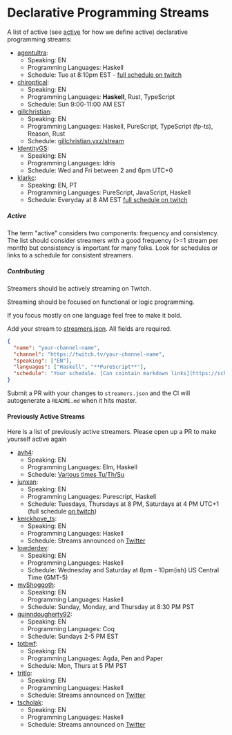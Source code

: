 # Declarative Programming Streams

A list of active (see [active](#active) for how we define active) declarative programming streams:

<!-- generated:start -->

- [agentultra](https://www.twitch.tv/agentultra):
  - Speaking: EN
  - Programming Languages: Haskell
  - Schedule: Tue at 8:10pm EST - [full schedule on twitch](https://www.twitch.tv/agentultra/schedule)
- [chiroptical](https://twitch.tv/chiroptical):
  - Speaking: EN
  - Programming Languages: **Haskell**, Rust, TypeScript
  - Schedule: Sun 9:00-11:00 AM EST
- [gillchristian](https://twitch.tv/gillchristian):
  - Speaking: EN
  - Programming Languages: Haskell, PureScript, TypeScript (fp-ts), Reason, Rust
  - Schedule: [gillchristian.yxz/stream](https://gillchristian.xyz/stream)
- [IdentityGS](https://twitch.tv/identityGS):
  - Speaking: EN
  - Programming Languages: Idris
  - Schedule: Wed and Fri between 2 and 6pm UTC+0
- [klarkc](https://www.twitch.tv/klarkc):
  - Speaking: EN, PT
  - Programming Languages: PureScript, JavaScript, Haskell
  - Schedule: Everyday at 8 AM EST [full schedule on twitch](https://www.twitch.tv/klarkc/schedule)

<!-- generated:end -->



##### Active

The term "active" considers two components: frequency and consistency. The list
should consider streamers with a good frequency (>=1 stream per month) but
consistency is important for many folks. Look for schedules or links to a
schedule for consistent streamers.

##### Contributing

Streamers should be actively streaming on Twitch.

Streaming should be focused on functional or logic programming.

If you focus mostly on one language feel free to make it bold.

Add your stream to [streamers.json](streamers.json). All fields are required.

```json
{
  "name": "your-channel-name",
  "channel": "https://twitch.tv/your-channel-name",
  "speaking": ["EN"],
  "languages": ["Haskell", "**PureScript**"],
  "schedule": "Your schedule. [Can cointain markdown links](https://schedule.com) and __formatting__"
}
```

Submit a PR with your changes to `streamers.json` and the CI will autogenerate
a `README.md` when it hits master.

#### Previously Active Streams

Here is a list of previously active streamers. Please open up a PR to make
yourself active again



<!-- generated:not-active-start -->

- [avh4](https://www.twitch.tv/avh4):
  - Speaking: EN
  - Programming Languages: Elm, Haskell
  - Schedule: [Various times Tu/Th/Su](https://twitter.com/avh4/status/1333478708934369282)
- [junxan](https://twitch.tv/junxan):
  - Speaking: EN
  - Programming Languages: Purescript, Haskell
  - Schedule: Tuesdays, Thursdays at 8 PM, Saturdays at 4 PM UTC+1 (full schedule [on twitch](https://www.twitch.tv/junxan/schedule))
- [kerckhove_ts](https://www.twitch.tv/kerckhove_ts):
  - Speaking: EN
  - Programming Languages: Haskell
  - Schedule: Streams announced on [Twitter](https://twitter.com/kerckhove_ts)
- [lowderdev](https://www.twitch.tv/lowderdev):
  - Speaking: EN
  - Programming Languages: Haskell
  - Schedule: Wednesday and Saturday at 8pm - 10pm(ish) US Central Time (GMT-5)
- [myShoggoth](https://www.twitch.tv/myshoggoth):
  - Speaking: EN
  - Programming Languages: Haskell
  - Schedule: Sunday, Monday, and Thursday at 8:30 PM PST
- [quinndougherty92](https://www.twitch.tv/quinndougherty92):
  - Speaking: EN
  - Programming Languages: Coq
  - Schedule: Sundays 2-5 PM EST
- [totbwf](https://www.twitch.tv/totbwf):
  - Speaking: EN
  - Programming Languages: Agda, Pen and Paper
  - Schedule: Mon, Thurs at 5 PM PST
- [tritlo](https://www.twitch.tv/tritlo):
  - Speaking: EN
  - Programming Languages: Haskell
  - Schedule: Streams announced on [Twitter](https://twitter.com/tritlo)
- [tscholak](https://www.twitch.tv/tscholak):
  - Speaking: EN
  - Programming Languages: Haskell
  - Schedule: Streams announced on [Twitter](https://twitter.com/tscholak)

<!-- generated:not-active-end -->


